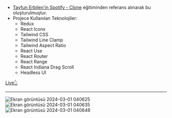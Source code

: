 - [Tayfun Erbilen'in Spotify - Clone](https://youtube.com/playlist?list=PLs3xcd94S4kG_Ma_uqEATj3n0Gqal6uFt&si=Ku4J67fTtPG1_Yqu) eğitiminden referans alınarak bu oluşturulmuştur.
- Projece Kullanılan Teknolojiler:
  - Redux
  - React Icons
  - Tailwind CSS
  - Tailwind Line Clamp
  - Tailwind Aspect Ratio
  - React Use
  - React Router
  - React Range
  - React Indiana Drag Scroll
  - Headless UI
    
 [Live👆](https://spotify-web-clone-nine.vercel.app/)
*** 
![Ekran görüntüsü 2024-03-01 040625](https://github.com/zehraseren/SpotifyWeb-Clone/assets/94180168/cf132177-0a23-4094-8999-5bc0cd73a771)
![Ekran görüntüsü 2024-03-01 040635](https://github.com/zehraseren/SpotifyWeb-Clone/assets/94180168/27b62500-f213-411a-bda3-0b9a30c2a476)
![Ekran görüntüsü 2024-03-01 040648](https://github.com/zehraseren/SpotifyWeb-Clone/assets/94180168/6dd99eea-85a6-41ed-a470-026ef7969b19)
